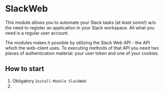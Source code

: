 # SlackWeb

This module allows you to automate your Slack tasks (at least some!) w/o the need to register an application in your Slack workspace. All what you need is a regular user account.

The modules makes it possible by utilizing the Slack Web API - the API which the web-client uses. To executing methods of that API you need two pieces of authentication material: your user token and one of your cookies.

## How to start

1. Obligatory `Install-Module SlackWeb`
1.
